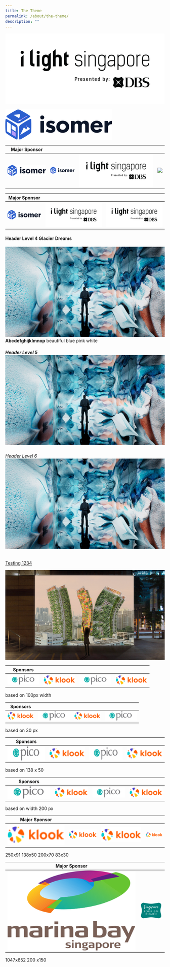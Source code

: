 ```yaml
---
title: The Theme
permalink: /about/the-theme/
description: ""
---
```

[![](/images/iLightsg_Lockup(F)-240220-04.png)](https://www.ilightsingapore.gov.sg/) 

![](/images/isomer-logo.svg)


| Major Sponsor|    |     |  |
| -------- |  -------- |  -------- | -------- |
|![](/images/isomer-logo.svg)|![](/images/isomer-logo.svg)| [![](/images/iLightsg_Lockup(F)-240220-04.png)](https://www.ilightsingapore.gov.sg/) | ![](/images/favicon-isomer.ico)

| Major Sponsor|    |     | 
| -------- |  -------- |  -------- |
|![](/images/isomer-logo.svg)|![](/images/iLightsg_Lockup(F)-240220-04.png)| [![](/images/iLightsg_Lockup(F)-240220-04.png)](https://www.ilightsingapore.gov.sg/) |

#### Header Level 4 Glacier Dreams 
![](/images/Installations/Glacier%20Dreams.jpg)
**Abcdefghijklmnop** beautiful blue pink white 

##### Header Level 5 ![](/images/Installations/Glacier%20Dreams.jpg)

###### Header Level 6 ![](/images/Installations/Glacier%20Dreams.jpg)

[Testing 1234](/files/SNF%20Copywriting%20-%2022%20Mar.pdf)

[![](/images/Installations/Block%20Party.jpg)](/files/SNF%20Copywriting%20-%2022%20Mar.pdf)




| Sponsors |  |  | | 
| -------- | -------- | -------- | -------- |
| ![](/images/Testing%20Sizes/acklogo%20-%20ilsg%20website%20(100%20x%2030).png) | ![](/images/Testing%20Sizes/logo_rgb%20-%20ilsg%20website%20(100%20x%20__).png) | ![](/images/Testing%20Sizes/acklogo%20-%20ilsg%20website%20(100%20x%2030).png) | ![](/images/Testing%20Sizes/logo_rgb%20-%20ilsg%20website%20(100%20x%20__).png)| 
based on 100px width 



| Sponsors |  |  | |
| -------- | -------- | -------- | -------- |
| ![](/images/Testing%20Sizes/logo_rgb%20-%20ilsg%20website%20(83%20x%2030).png) | ![](/images/Testing%20Sizes/acklogo%20-%20ilsg%20website%20(100%20x%2030).png) | ![](/images/Testing%20Sizes/logo_rgb%20-%20ilsg%20website%20(83%20x%2030).png) | ![](/images/Testing%20Sizes/acklogo%20-%20ilsg%20website%20(100%20x%2030).png) |
based on 30 px

| Sponsors |  |  | |
| -------- | -------- | -------- | -------- |
|![](/images/Testing%20Sizes/acklogo%20-%20ilsg%20website%20(138%20x%2050).png) |![](/images/Testing%20Sizes/logo_rgb%20-%20ilsg%20website%20(138%20x%2050).png) | ![](/images/Testing%20Sizes/acklogo%20-%20ilsg%20website%20(138%20x%2050).png) |![](/images/Testing%20Sizes/logo_rgb%20-%20ilsg%20website%20(138%20x%2050).png) |
based on 138 x 50

| Sponsors |  |  | |
| -------- | -------- | -------- | -------- |
|![](/images/Testing%20Sizes/acklogo%20-%20ilsg%20website%20(200%20x%2060).png)|![](/images/Testing%20Sizes/logo_rgb%20-%20ilsg%20website%20(200%20x%2073).png)|![](/images/Testing%20Sizes/acklogo%20-%20ilsg%20website%20(200%20x%2060).png)|![](/images/Testing%20Sizes/logo_rgb%20-%20ilsg%20website%20(200%20x%2073).png)|
based on width 200 px


| Major Sponsor|     |     |  |
| -------- |  -------- |  -------- | -------- |
|![](/images/Testing%20Sizes/logo_rgb%20-%20ilsg%20website%20(250x91).png)|![](/images/Testing%20Sizes/logo_rgb%20-%20ilsg%20website%20(138%20x%2050).png)|![](/images/Testing%20Sizes/logo_rgb%20-%20ilsg%20website%20(200%20x%2073).png)|![](/images/Testing%20Sizes/logo_rgb%20-%20ilsg%20website%20(83%20x%2030).png)|

250x91  138x50 200x70 83x30


| Major Sponsor|     |  
| -------- |  -------- |  
|![](/images/Testing%20Sizes/marina%20bay%20(reworked).png)|![](/images/Testing%20Sizes/stb%20(reworked).png)|

1047x652 200 x150